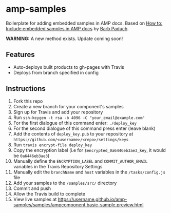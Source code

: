 # amp-samples

Boilerplate for adding embedded samples in AMP docs. Based on [How to: Include embedded samples in AMP docs](https://github.com/ampproject/docs/blob/master/contributing/adding-embedded-samples-in-docs.md) by [Barb Paduch](https://github.com/bpaduch).

**WARNING:** A new method exists. Update coming soon!

## Features

- Auto-deploys built products to gh-pages with Travis
- Deploys from branch specified in config

## Instructions 

1. Fork this repo
1. Create a new branch for your component's samples
1. Sign up for Travis and add your repository
1. Run `ssh-keygen -t rsa -b 4096 -C "your_email@example.com"`
1. For the first dialogue of this command enter: `./deploy_key`
1. For the second dialogue of this command press enter (leave blank)
1. Add the contents of `deploy_key.pub` to your repository at `https://github.com/<username>/<repo>/settings/keys`
1. Run `travis encrypt-file deploy_key`
1. Copy the encryption label (i.e for `$encrypted_0a6446eb3ae3_key`, it would be `0a6446eb3ae3`)
1. Manually define the `ENCRYPTION_LABEL` and `COMMIT_AUTHOR_EMAIL` variables in the Travis Repository Settings
1. Manually edit the `branchName` and `host` variables in the `/tasks/config.js` file
1. Add your samples to the `/samples/src/` directory
1. Commit and push
1. Allow the Travis build to complete
1. View live samples at https://username.github.io/amp-samples/samples/ampcomponent.basic-sample.preview.html
